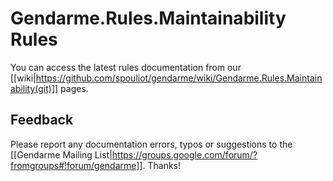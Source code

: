 # Gendarme.Rules.Maintainability Rules

You can access the latest rules documentation from our [[wiki|https://github.com/spouliot/gendarme/wiki/Gendarme.Rules.Maintainability(git)]] pages.


## Feedback

Please report any documentation errors, typos or suggestions to the [[Gendarme Mailing List|https://groups.google.com/forum/?fromgroups#!forum/gendarme]]. Thanks!

